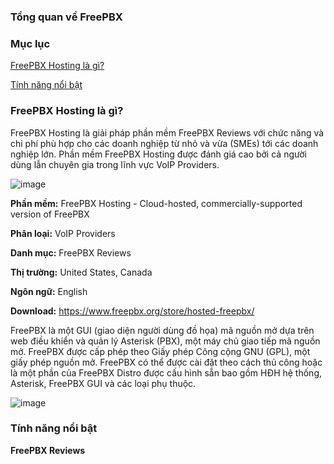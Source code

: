 ### Tổng quan về FreePBX

### Mục lục

[FreePBX Hosting là gì?](#1)

[Tính năng nổi bật](#2)

### <a name="1"> FreePBX Hosting là gì? </a>

FreePBX Hosting là giải pháp phần mềm FreePBX Reviews với chức năng và chi phí phù hợp cho các doanh nghiệp từ nhỏ và vừa (SMEs) tới các doanh nghiệp lớn. Phần mềm FreePBX Hosting được đánh giá cao bởi cả người dùng lẫn chuyên gia trong lĩnh vực VoIP Providers.

![image](https://user-images.githubusercontent.com/69178270/137050176-f65e8e0a-a680-45b0-a2b9-b732d6d33b2e.png)

**Phần mềm:** FreePBX Hosting - Cloud-hosted, commercially-supported version of FreePBX

**Phân loại:** VoIP Providers

**Danh mục:** FreePBX Reviews

**Thị trường:** United States, Canada

**Ngôn ngữ:** English

**Download:** https://www.freepbx.org/store/hosted-freepbx/

FreePBX là một GUI (giao diện người dùng đồ họa) mã nguồn mở dựa trên web điều khiển và quản lý Asterisk (PBX), một máy chủ giao tiếp mã nguồn mở. FreePBX được cấp phép theo Giấy phép Công cộng GNU (GPL), một giấy phép nguồn mở. FreePBX có thể được cài đặt theo cách thủ công hoặc là một phần của FreePBX Distro được cấu hình sẵn bao gồm HĐH hệ thống, Asterisk, FreePBX GUI và các loại phụ thuộc.

![image](https://user-images.githubusercontent.com/69178270/137050312-13766c9c-06f3-4848-a25c-69bb81a413eb.png)

### <a name="2"> Tính năng nổi bật </a>

**FreePBX Reviews**
